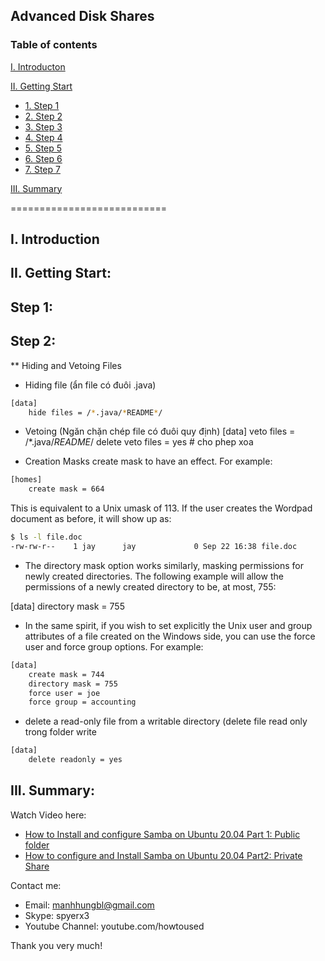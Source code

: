 ## Advanced Disk Shares
### Table of contents

[I. Introducton](#modau)

[II. Getting Start](#batdau)
- [1. Step 1](#step1)
- [2. Step 2](#step2)
- [3. Step 3](#step3)
- [4. Step 4](#step4)
- [5. Step 5](#step5)
- [6. Step 6](#step6)
- [7. Step 7](#step7)

[III. Summary](#Tongket)

===========================

<a name="Modau"></a>
## I. Introduction

<a name="batdau"></a>
## II. Getting Start:

<a name="step1"></a>
## Step 1:

<a name="step2"></a>
## Step 2:


** Hiding and Vetoing Files
- Hiding file (ẩn file có đuôi .java)
```bash
[data]
    hide files = /*.java/*README*/
```
- Vetoing (Ngăn chặn chép file có đuôi quy định)
[data]
    veto files = /*.java/*README*/
    delete veto files = yes       # cho phep xoa

- Creation Masks
create mask to have an effect. For example:
```bash
[homes]
    create mask = 664
```
This is equivalent to a Unix umask of 113. If the user creates the Wordpad document as before, it will show up as:
```bash
$ ls -l file.doc
-rw-rw-r--    1 jay      jay             0 Sep 22 16:38 file.doc
```

- The directory mask option works similarly, masking permissions for newly created directories. The following example will allow the permissions of a newly created directory to be, at most, 755:

[data]
    directory mask = 755
- In the same spirit, if you wish to set explicitly the Unix user and group attributes of a file created on the Windows side, you can use the force user and force group options. For example:
```bash
[data]
    create mask = 744
    directory mask = 755
    force user = joe
    force group = accounting
```
- delete a read-only file from a writable directory (delete file read only trong folder write
```bash
[data]
    delete readonly = yes
```
<a name="tongket"></a>
## III. Summary:

Watch Video here: 

- [How to Install and configure Samba on Ubuntu 20.04 Part 1:  Public folder](https://youtu.be/2o5zgA8ml38)
- [How to configure and Install Samba on Ubuntu 20.04 Part2: Private Share](https://youtu.be/6s9ZEp3xS94)

Contact me:
- Email: manhhungbl@gmail.com
- Skype: spyerx3
- Youtube Channel: youtube.com/howtoused

Thank you very much!
